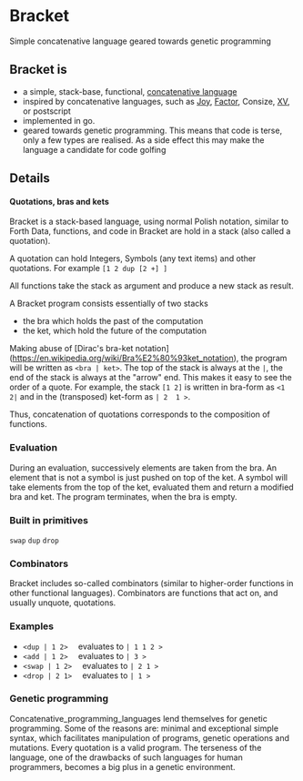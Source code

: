# Bracket
Simple concatenative language geared towards genetic programming


## Bracket is
- a simple, stack-base, functional, [concatenative language](https://en.wikipedia.org/wiki/Concatenative_programming_language)
- inspired by concatenative languages, such as [Joy](http://www.kevinalbrecht.com/code/joy-mirror/joy.html), [Factor](http://factorcode.org), Consize, [XV](http://www.nsl.com/k/xy/xy.htm), or postscript
- implemented in go.
- geared towards genetic programming. This means that code is terse, only a few types are realised. As a side effect this may make the language a candidate for code golfing

## Details


#### Quotations, bras and kets
Bracket is a stack-based language, using normal Polish notation, similar to Forth
Data, functions, and code in Bracket are hold in a stack (also called a quotation).

A quotation can hold Integers, Symbols (any text items) and other quotations. For example `[1 2 dup [2 +] ]`

All functions take the stack as argument and produce a new stack as result.

A Bracket program consists essentially of two stacks
 - the bra which holds the past of the computation
 - the ket, which hold the future of the computation

Making abuse of [Dirac's bra-ket notation] (https://en.wikipedia.org/wiki/Bra%E2%80%93ket_notation),
the program will be written as  `<bra | ket>`. The top of the stack is always at the `|`, the end of the stack is always at the "arrow" end. This makes it easy to see the order of a quote. For example, the stack `[1 2]` is written in bra-form as `<1 2|` and in  the (transposed) ket-form as `| 2  1 >`.

Thus, concatenation of quotations corresponds to the composition of functions.


### Evaluation
During an evaluation, successively elements are taken from the bra. An element that is not a symbol is just pushed on top of the ket. A symbol will take elements from the top of the ket, evaluated them and return a modified bra and ket. The program terminates, when the bra is empty.

### Built in primitives
`swap` `dup` `drop`

### Combinators
Bracket includes so-called combinators (similar to higher-order functions in other functional languages). Combinators are functions that act on, and usually unquote, quotations. 

### Examples
- `<dup | 1 2>  `  evaluates to `| 1 1 2 >`
- `<add | 1 2>  `  evaluates to `| 3 >`
- `<swap | 1 2>  `  evaluates to `| 2 1 >`
- `<drop | 2 1>  `  evaluates to `| 1 >`


### Genetic programming
Concatenative_programming_languages lend themselves for genetic programming. Some of the reasons are: minimal and exceptional simple syntax, which facilitates manipulation of programs, genetic operations and mutations. Every quotation is a valid program. The terseness of the language, one of the drawbacks of such languages for human programmers, becomes a big plus in a genetic environment.

